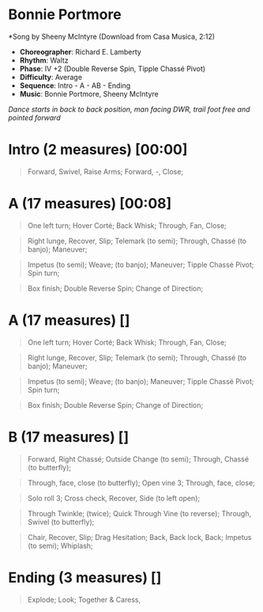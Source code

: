 # Bonnie Portmore
*Song by Sheeny McIntyre (Download from Casa Musica, 2:12)

* **Choreographer**: Richard E. Lamberty
* **Rhythm**: Waltz
* **Phase**: IV +2 (Double Reverse Spin, Tipple Chassé Pivot)
* **Difficulty**: Average
* **Sequence**: Intro - A - AB - Ending
* **Music**: Bonnie Portmore, Sheeny McIntyre


*Dance starts in back to back position, man facing DWR, trail foot free and pointed forward*

# Intro (2 measures) [00:00]

> Forward, Swivel, Raise Arms; Forward, -, Close;

# A (17 measures) [00:08]

> One left turn; Hover Corté; Back Whisk; Through, Fan, Close;

> Right lunge, Recover, Slip; Telemark (to semi); Through, Chassé (to banjo); Maneuver;

> Impetus (to semi); Weave; (to banjo); Maneuver; Tipple Chassé Pivot; Spin turn;

> Box finish; Double Reverse Spin; Change of Direction;

# A (17 measures) []

> One left turn; Hover Corté; Back Whisk; Through, Fan, Close;

> Right lunge, Recover, Slip; Telemark (to semi); Through, Chassé (to banjo); Maneuver;

> Impetus (to semi); Weave; (to banjo); Maneuver; Tipple Chassé Pivot; Spin turn;

> Box finish; Double Reverse Spin; Change of Direction;


# B (17 measures) []

> Forward, Right Chassé; Outside Change (to semi); Through, Chassé (to butterfly);

> Through, face, close (to butterfly); Open vine 3; Through, face, close;

> Solo roll 3; Cross check, Recover, Side (to left open);

> Through Twinkle; (twice); Quick Through Vine (to reverse); Through, Swivel (to butterfly);

> Chair, Recover, Slip; Drag Hesitation; Back, Back lock, Back; Impetus (to semi); Whiplash;

# Ending (3 measures) []

> Explode; Look; Together & Caress,


